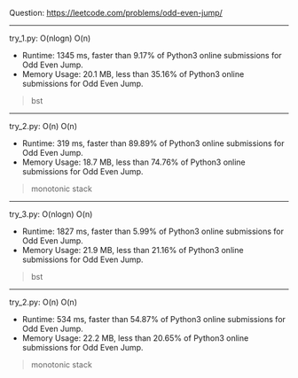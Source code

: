 Question: https://leetcode.com/problems/odd-even-jump/

---

try_1.py: O(nlogn) O(n)

* Runtime: 1345 ms, faster than 9.17% of Python3 online submissions for Odd Even Jump.
* Memory Usage: 20.1 MB, less than 35.16% of Python3 online submissions for Odd Even Jump.

> bst

---

try_2.py: O(n) O(n)

* Runtime: 319 ms, faster than 89.89% of Python3 online submissions for Odd Even Jump.
* Memory Usage: 18.7 MB, less than 74.76% of Python3 online submissions for Odd Even Jump.

> monotonic stack

---

try_3.py: O(nlogn) O(n)

* Runtime: 1827 ms, faster than 5.99% of Python3 online submissions for Odd Even Jump.
* Memory Usage: 21.9 MB, less than 21.16% of Python3 online submissions for Odd Even Jump.

> bst

---

try_2.py: O(n) O(n)

* Runtime: 534 ms, faster than 54.87% of Python3 online submissions for Odd Even Jump.
* Memory Usage: 22.2 MB, less than 20.65% of Python3 online submissions for Odd Even Jump.

> monotonic stack